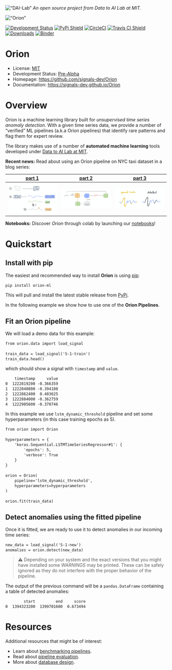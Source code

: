 <p align="left">
<img width=15% src="https://dai.lids.mit.edu/wp-content/uploads/2018/06/Logo_DAI_highres.png" alt=“DAI-Lab” />
<i>An open source project from Data to AI Lab at MIT.</i>
</p>

<p align="left">
<img width=20% src="https://dai.lids.mit.edu/wp-content/uploads/2018/08/orion.png" alt=“Orion” />
</p>

[![Development Status](https://img.shields.io/badge/Development%20Status-2%20--%20Pre--Alpha-yellow)](https://pypi.org/search/?c=Development+Status+%3A%3A+2+-+Pre-Alpha)
[![PyPi Shield](https://img.shields.io/pypi/v/orion-ml.svg)](https://pypi.python.org/pypi/orion-ml)
[![CircleCI](https://circleci.com/gh/signals-dev/Orion.svg?style=shield)](https://circleci.com/gh/signals-dev/Orion)
[![Travis CI Shield](https://travis-ci.org/signals-dev/Orion.svg?branch=master)](https://travis-ci.org/signals-dev/Orion)
[![Downloads](https://pepy.tech/badge/orion-ml)](https://pepy.tech/project/orion-ml)
[![Binder](https://mybinder.org/badge_logo.svg)](https://mybinder.org/v2/gh/signals-dev/Orion/master?filepath=notebooks)

# Orion

* License: [MIT](https://github.com/signals-dev/Orion/blob/master/LICENSE)
* Development Status: [Pre-Alpha](https://pypi.org/search/?c=Development+Status+%3A%3A+2+-+Pre-Alpha)
* Homepage: https://github.com/signals-dev/Orion
* Documentation: https://signals-dev.github.io/Orion

# Overview

Orion is a machine learning library built for *unsupervised time series anomaly detection*. With a given time series data, we provide a number of “verified” ML pipelines (a.k.a Orion pipelines) that identify rare patterns and flag them for expert review.

The library makes use of a number of **automated machine learning** tools developed under [Data to AI Lab at MIT](https://dai.lids.mit.edu/).

**Recent news:** Read about using an Orion pipeline on NYC taxi dataset in a blog series:

[part 1](https://t.co/yIFVM1oRwQ?amp=1) | [part 2](https://link.medium.com/cGsBD0Fevbb) | [part 3](https://link.medium.com/FqCrFXMevbb)
:--------------------------------------:|:---------------------------------------------:|:--------------------------------------------:
![](docs/images/tulog-part-1.png)       |  ![](docs/images/tulog-part-2.png)            | ![](docs/images/tulog-part-3.png)

**Notebooks:** Discover *Orion* through colab by launching our [notebooks](https://drive.google.com/drive/folders/1FAcCEiE1JDsqaMjGcmiw5a5XuGh13c9Q?usp=sharing)!

# Quickstart

## Install with pip

The easiest and recommended way to install **Orion** is using [pip](https://pip.pypa.io/en/stable/):

```bash
pip install orion-ml
```

This will pull and install the latest stable release from [PyPi](https://pypi.org/).


In the following example we show how to use one of the **Orion Pipelines**.

## Fit an Orion pipeline

We will load a demo data for this example: 

```python3
from orion.data import load_signal

train_data = load_signal('S-1-train')
train_data.head()
```

which should show a signal with `timestamp` and `value`.
```
    timestamp     value
0  1222819200 -0.366359
1  1222840800 -0.394108
2  1222862400  0.403625
3  1222884000 -0.362759
4  1222905600 -0.370746
```

In this example we use `lstm_dynamic_threshold` pipeline and set some hyperparameters (in this case training epochs as 5).

```python3
from orion import Orion

hyperparameters = {
    'keras.Sequential.LSTMTimeSeriesRegressor#1': {
        'epochs': 5,
        'verbose': True
    }
}

orion = Orion(
    pipeline='lstm_dynamic_threshold',
    hyperparameters=hyperparameters
)

orion.fit(train_data)
```

## Detect anomalies using the fitted pipeline 
Once it is fitted, we are ready to use it to detect anomalies in our incoming time series:

```python3
new_data = load_signal('S-1-new')
anomalies = orion.detect(new_data)
```
> :warning: Depending on your system and the exact versions that you might have installed some *WARNINGS* may be printed. These can be safely ignored as they do not interfere with the proper behavior of the pipeline.

The output of the previous command will be a ``pandas.DataFrame`` containing a table of detected anomalies:

```
        start         end     score
0  1394323200  1399701600  0.673494
```

# Resources

Additional resources that might be of interest:
* Learn about [benchmarking pipelines](BENCHMARK.md). 
* Read about [pipeline evaluation](orion/evaluation/README.md).
* More about [database design](DATABASE.md).
